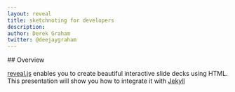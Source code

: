 ```yaml
---
layout: reveal
title: sketchnoting for developers
description: 
author: Derek Graham
twitter: @deejaygraham
---
```

<section data-markdown>
## Overview

[reveal.js](https://github.com/hakimel/reveal.js/) enables you to create
beautiful interactive slide decks using HTML. This presentation will show you
how to integrate it with [Jekyll](http://jekyllrb.com/)
</section>